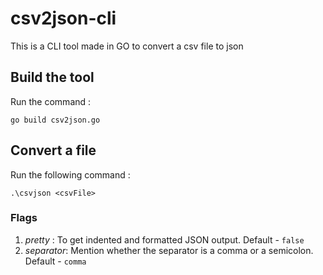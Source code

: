 # csv2json-cli
This is a CLI tool made in GO to convert a csv file to json  

## Build the tool 


Run the command :

`go build csv2json.go`


## Convert a file 

Run the following command : 

`.\csvjson <csvFile>`

### Flags 

1. *pretty* : To get indented and formatted JSON output. Default - `false`
2. *separator*: Mention whether the separator is a comma or a semicolon. Default - `comma`
